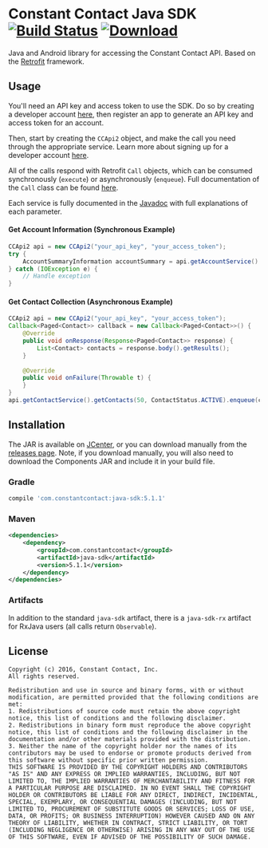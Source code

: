 # Constant Contact Java SDK [![Build Status](https://travis-ci.org/constantcontact/java-sdk.svg?branch=master)](https://travis-ci.org/constantcontact/java-sdk) [ ![Download](https://api.bintray.com/packages/constantcontact/maven/java-sdk/images/download.svg) ](https://bintray.com/constantcontact/maven/java-sdk/_latestVersion)
Java and Android library for accessing the Constant Contact API. Based on the [Retrofit](http://square.github.io/retrofit/) framework.

## Usage
You'll need an API key and access token to use the SDK. Do so by creating a developer account [here](https://constantcontact.mashery.com/member/register), then register an app to generate an API key and access token for an account.

Then, start by creating the ```CCApi2``` object, and make the call you need through the appropriate service. Learn more about signing up 
for a developer account [here](https://developer.constantcontact.com/api-keys.html).

All of the calls respond with Retrofit ```Call``` objects, which can be consumed synchronously (```execute```) or 
asynchronously (```enqueue```). Full documentation of the ```Call``` class can be found [here](https://square.github.io/retrofit/2.x/retrofit/retrofit2/Call.html).

Each service is fully documented in the [Javadoc](http://constantcontact.github.io/java-sdk/) with full explanations of each parameter.

#### Get Account Information (Synchronous Example)
```java
CCApi2 api = new CCApi2("your_api_key", "your_access_token");
try {
    AccountSummaryInformation accountSummary = api.getAccountService().getAccountSummaryInformation().execute();
} catch (IOException e) {
    // Handle exception
}
```

#### Get Contact Collection (Asynchronous Example)
```java
CCApi2 api = new CCApi2("your_api_key", "your_access_token");
Callback<Paged<Contact>> callback = new Callback<Paged<Contact>>() {
    @Override
    public void onResponse(Response<Paged<Contact>> response) {
        List<Contact> contacts = response.body().getResults();
    }
    
    @Override
    public void onFailure(Throwable t) {
    }
}
api.getContactService().getContacts(50, ContactStatus.ACTIVE).enqueue(callback);
```

## Installation
The JAR is available on [JCenter](https://bintray.com/bintray/jcenter), or you can download manually from 
the [releases page](https://github.com/constantcontact/java-sdk/releases). Note, if you download manually,
you will also need to download the Components JAR and include it in your build file.

### Gradle
```groovy
compile 'com.constantcontact:java-sdk:5.1.1'
```

### Maven
```xml
<dependencies>
    <dependency>
        <groupId>com.constantcontact</groupId>
        <artifactId>java-sdk</artifactId>
        <version>5.1.1</version>
    </dependency>
</dependencies>
```

### Artifacts

In addition to the standard `java-sdk` artifact, there is a `java-sdk-rx` artifact for RxJava users (all calls return `Observable`).

## License
    Copyright (c) 2016, Constant Contact, Inc.
    All rights reserved.
    
    Redistribution and use in source and binary forms, with or without modification, are permitted provided that the following conditions are met:
    1. Redistributions of source code must retain the above copyright notice, this list of conditions and the following disclaimer.
    2. Redistributions in binary form must reproduce the above copyright notice, this list of conditions and the following disclaimer in the documentation and/or other materials provided with the distribution.
    3. Neither the name of the copyright holder nor the names of its contributors may be used to endorse or promote products derived from this software without specific prior written permission.
    THIS SOFTWARE IS PROVIDED BY THE COPYRIGHT HOLDERS AND CONTRIBUTORS "AS IS" AND ANY EXPRESS OR IMPLIED WARRANTIES, INCLUDING, BUT NOT LIMITED TO, THE IMPLIED WARRANTIES OF MERCHANTABILITY AND FITNESS FOR A PARTICULAR PURPOSE ARE DISCLAIMED. IN NO EVENT SHALL THE COPYRIGHT HOLDER OR CONTRIBUTORS BE LIABLE FOR ANY DIRECT, INDIRECT, INCIDENTAL, SPECIAL, EXEMPLARY, OR CONSEQUENTIAL DAMAGES (INCLUDING, BUT NOT LIMITED TO, PROCUREMENT OF SUBSTITUTE GOODS OR SERVICES; LOSS OF USE, DATA, OR PROFITS; OR BUSINESS INTERRUPTION) HOWEVER CAUSED AND ON ANY THEORY OF LIABILITY, WHETHER IN CONTRACT, STRICT LIABILITY, OR TORT (INCLUDING NEGLIGENCE OR OTHERWISE) ARISING IN ANY WAY OUT OF THE USE OF THIS SOFTWARE, EVEN IF ADVISED OF THE POSSIBILITY OF SUCH DAMAGE.
    
